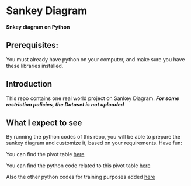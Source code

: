 # Sankey Diagram

**Snkey diagram on Python**

## Prerequisites:
You must already have python on your computer, and make sure you have these libraries installed.

## Introduction

This repo contains one real world project on Sankey Diagram. 
***For some restriction policies, the Dataset is not uploaded***

## What I expect to see

By running the python codes of this repo, you will be able to prepare the sankey diagram and customize it, based on your requirements. Have fun:

You can find the pivot table [here]()

You can find the python code related to this pivot table [here](https://github.com/MehdiMahmoodi/Snakey-Diagram/blob/master/Sankey_SharedKeys.ipynb)

Also the other python codes for training purposes added [here](https://github.com/MehdiMahmoodi/Snakey-Diagram/blob/master/Sankey_SharedKeys.ipynb)
